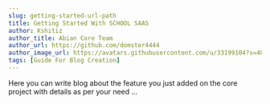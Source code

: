 ```yaml
---
slug: getting-started-url-path
title: Getting Started With SCHOOL SAAS
author: Kshitiz
author_title: Abian Core Team
author_url: https://github.com/domster4444
author_image_url: https://avatars.githubusercontent.com/u/33199104?s=400&u=7d2b85dd6135dc36b0a364ae5af8f473a7a43c94&v=4
tags: [Guide For Blog Creation]
---
```


Here you can write blog about the feature you just added on the core project with details as per your need ...
